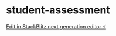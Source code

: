 # student-assessment

[Edit in StackBlitz next generation editor ⚡️](https://stackblitz.com/~/github.com/ebenk26/student-assessment)